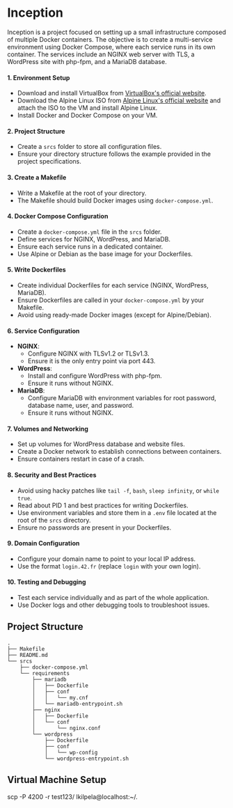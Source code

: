 # Inception

Inception is a project focused on setting up a small infrastructure composed of multiple Docker containers. The objective is to create a multi-service environment using Docker Compose, where each service runs in its own container. The services include an NGINX web server with TLS, a WordPress site with php-fpm, and a MariaDB database.

#### 1. **Environment Setup**
   - Download and install VirtualBox from [VirtualBox's official website](https://www.virtualbox.org/).
   - Download the Alpine Linux ISO from [Alpine Linux's official website](https://alpinelinux.org/downloads/) and attach the ISO to the VM and install Alpine Linux.
   - Install Docker and Docker Compose on your VM.

#### 2. **Project Structure**
   - Create a `srcs` folder to store all configuration files.
   - Ensure your directory structure follows the example provided in the project specifications.

#### 3. **Create a Makefile**
   - Write a Makefile at the root of your directory.
   - The Makefile should build Docker images using `docker-compose.yml`.

#### 4. **Docker Compose Configuration**
   - Create a `docker-compose.yml` file in the `srcs` folder.
   - Define services for NGINX, WordPress, and MariaDB.
   - Ensure each service runs in a dedicated container.
   - Use Alpine or Debian as the base image for your Dockerfiles.

#### 5. **Write Dockerfiles**
   - Create individual Dockerfiles for each service (NGINX, WordPress, MariaDB).
   - Ensure Dockerfiles are called in your `docker-compose.yml` by your Makefile.
   - Avoid using ready-made Docker images (except for Alpine/Debian).

#### 6. **Service Configuration**
   - **NGINX**:
     - Configure NGINX with TLSv1.2 or TLSv1.3.
     - Ensure it is the only entry point via port 443.
   - **WordPress**:
     - Install and configure WordPress with php-fpm.
     - Ensure it runs without NGINX.
   - **MariaDB**:
     - Configure MariaDB with environment variables for root password, database name, user, and password.
     - Ensure it runs without NGINX.

#### 7. **Volumes and Networking**
   - Set up volumes for WordPress database and website files.
   - Create a Docker network to establish connections between containers.
   - Ensure containers restart in case of a crash.

#### 8. **Security and Best Practices**
   - Avoid using hacky patches like `tail -f`, `bash`, `sleep infinity`, or `while true`.
   - Read about PID 1 and best practices for writing Dockerfiles.
   - Use environment variables and store them in a `.env` file located at the root of the `srcs` directory.
   - Ensure no passwords are present in your Dockerfiles.

#### 9. **Domain Configuration**
   - Configure your domain name to point to your local IP address.
   - Use the format `login.42.fr` (replace `login` with your own login).

#### 10. **Testing and Debugging**
   - Test each service individually and as part of the whole application.
   - Use Docker logs and other debugging tools to troubleshoot issues.

## Project Structure

```
.
├── Makefile
├── README.md
└── srcs
    ├── docker-compose.yml
    └── requirements
        ├── mariadb
        │   ├── Dockerfile
        │   ├── conf
        │   │   └── my.cnf
        │   └── mariadb-entrypoint.sh
        ├── nginx
        │   ├── Dockerfile
        │   └── conf
        │       └── nginx.conf
        └── wordpress
            ├── Dockerfile
            ├── conf
            │   └── wp-config
            └── wordpress-entrypoint.sh

```

## Virtual Machine Setup
scp -P 4200 -r test123/ lkilpela@localhost:~/.
